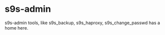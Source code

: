s9s-admin
=========

s9s-admin tools, like s9s_backup, s9s_haproxy, s9s_change_passwd has a home here.